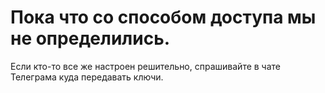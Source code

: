 # Пока что со способом доступа мы не определились.

Если кто-то все же настроен решительно, спрашивайте в чате Телеграма куда передавать ключи.